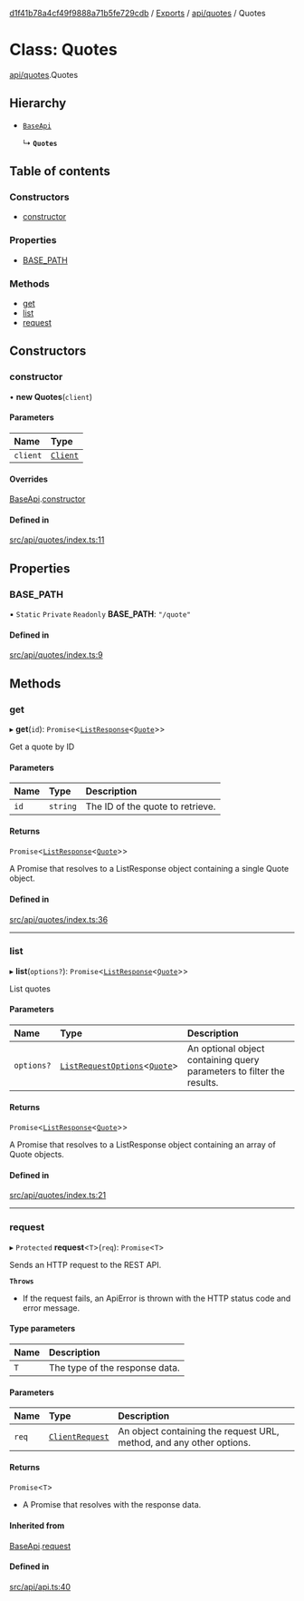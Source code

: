 [d1f41b78a4cf49f9888a71b5fe729cdb](../README.md) / [Exports](../modules.md) / [api/quotes](../modules/api_quotes.md) / Quotes

# Class: Quotes

[api/quotes](../modules/api_quotes.md).Quotes

## Hierarchy

- [`BaseApi`](api_api.BaseApi.md)

  ↳ **`Quotes`**

## Table of contents

### Constructors

- [constructor](api_quotes.Quotes.md#constructor)

### Properties

- [BASE\_PATH](api_quotes.Quotes.md#base_path)

### Methods

- [get](api_quotes.Quotes.md#get)
- [list](api_quotes.Quotes.md#list)
- [request](api_quotes.Quotes.md#request)

## Constructors

### constructor

• **new Quotes**(`client`)

#### Parameters

| Name | Type |
| :------ | :------ |
| `client` | [`Client`](../interfaces/types_client.Client.md) |

#### Overrides

[BaseApi](api_api.BaseApi.md).[constructor](api_api.BaseApi.md#constructor)

#### Defined in

[src/api/quotes/index.ts:11](https://github.com/hatchways-community/d1f41b78a4cf49f9888a71b5fe729cdb/blob/90d5095/src/api/quotes/index.ts#L11)

## Properties

### BASE\_PATH

▪ `Static` `Private` `Readonly` **BASE\_PATH**: ``"/quote"``

#### Defined in

[src/api/quotes/index.ts:9](https://github.com/hatchways-community/d1f41b78a4cf49f9888a71b5fe729cdb/blob/90d5095/src/api/quotes/index.ts#L9)

## Methods

### get

▸ **get**(`id`): `Promise`<[`ListResponse`](../interfaces/types_response.ListResponse.md)<[`Quote`](../interfaces/types_quote.Quote.md)\>\>

Get a quote by ID

#### Parameters

| Name | Type | Description |
| :------ | :------ | :------ |
| `id` | `string` | The ID of the quote to retrieve. |

#### Returns

`Promise`<[`ListResponse`](../interfaces/types_response.ListResponse.md)<[`Quote`](../interfaces/types_quote.Quote.md)\>\>

A Promise that resolves to a ListResponse object containing a single Quote object.

#### Defined in

[src/api/quotes/index.ts:36](https://github.com/hatchways-community/d1f41b78a4cf49f9888a71b5fe729cdb/blob/90d5095/src/api/quotes/index.ts#L36)

___

### list

▸ **list**(`options?`): `Promise`<[`ListResponse`](../interfaces/types_response.ListResponse.md)<[`Quote`](../interfaces/types_quote.Quote.md)\>\>

List quotes

#### Parameters

| Name | Type | Description |
| :------ | :------ | :------ |
| `options?` | [`ListRequestOptions`](../interfaces/types_request.ListRequestOptions.md)<[`Quote`](../interfaces/types_quote.Quote.md)\> | An optional object containing query parameters to filter the results. |

#### Returns

`Promise`<[`ListResponse`](../interfaces/types_response.ListResponse.md)<[`Quote`](../interfaces/types_quote.Quote.md)\>\>

A Promise that resolves to a ListResponse object containing an array of Quote objects.

#### Defined in

[src/api/quotes/index.ts:21](https://github.com/hatchways-community/d1f41b78a4cf49f9888a71b5fe729cdb/blob/90d5095/src/api/quotes/index.ts#L21)

___

### request

▸ `Protected` **request**<`T`\>(`req`): `Promise`<`T`\>

Sends an HTTP request to the REST API.

**`Throws`**

- If the request fails, an ApiError is thrown with the HTTP status code and error message.

#### Type parameters

| Name | Description |
| :------ | :------ |
| `T` | The type of the response data. |

#### Parameters

| Name | Type | Description |
| :------ | :------ | :------ |
| `req` | [`ClientRequest`](../interfaces/api_api.ClientRequest.md) | An object containing the request URL, method, and any other options. |

#### Returns

`Promise`<`T`\>

- A Promise that resolves with the response data.

#### Inherited from

[BaseApi](api_api.BaseApi.md).[request](api_api.BaseApi.md#request)

#### Defined in

[src/api/api.ts:40](https://github.com/hatchways-community/d1f41b78a4cf49f9888a71b5fe729cdb/blob/90d5095/src/api/api.ts#L40)
